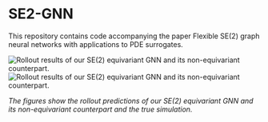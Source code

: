 # SE2-GNN
This repository contains code accompanying the paper Flexible SE(2) graph neural networks with applications to PDE surrogates.


![Rollout results of our SE(2) equivariant GNN and its non-equivariant counterpart.](images/scatter_sim2.gif)
![Rollout results of our SE(2) equivariant GNN and its non-equivariant counterpart.](images/scatter_sim_smoke8.gif)

*The figures show the rollout predictions of our SE(2) equivariant GNN and its non-equivariant counterpart and the true simulation.*

